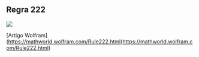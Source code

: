 Regra 222
---

![](https://mathworld.wolfram.com/images/eps-gif/ElementaryCARule222_1000.gif)

[Artigo Wolfram] (https://mathworld.wolfram.com/Rule222.html)https://mathworld.wolfram.com/Rule222.html)


